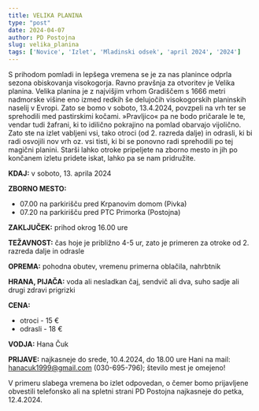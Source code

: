 ```yaml
---
title: VELIKA PLANINA
type: "post"
date: 2024-04-07
author: PD Postojna
slug: velika_planina
tags: ['Novice', 'Izlet', 'Mladinski odsek', 'april 2024', '2024']
---
```


S prihodom pomladi in lepšega vremena se je za nas planince odprla sezona obiskovanja visokogorja. Ravno pravšnja za otvoritev je Velika planina. Velika planina je z najvišjim vrhom Gradiščem s 1666 metri nadmorske višine eno izmed redkih še delujočih visokogorskih planinskih naselij v Evropi. Zato se bomo v soboto, 13.4.2024, povzpeli na vrh ter se sprehodili med pastirskimi kočami. »Pravljico« pa ne bodo pričarale le te, vendar tudi žafrani, ki to idilično pokrajino na pomlad obarvajo vijolično. Zato ste na izlet vabljeni vsi, tako otroci (od 2. razreda dalje) in odrasli, ki bi radi osvojili nov vrh oz. vsi tisti, ki bi se ponovno radi sprehodili po tej magični planini. Starši lahko otroke pripeljete na zborno mesto in jih po končanem izletu pridete iskat, lahko pa se nam pridružite. 


**KDAJ:**   v soboto, 13. aprila 2024

**ZBORNO MESTO:**
- 07.00 na parkirišču pred Krpanovim domom (Pivka)
- 07.20 na parkirišču pred PTC Primorka (Postojna)

**ZAKLJUČEK:**  prihod okrog 16.00 ure

**TEŽAVNOST:**  čas hoje je približno 4-5 ur, zato je primeren za otroke od 2. razreda dalje in odrasle

**OPREMA:** pohodna obutev, vremenu primerna oblačila, nahrbtnik

**HRANA, PIJAČA:**  voda ali nesladkan čaj, sendvič ali dva, suho sadje ali drugi zdravi prigrizki

**CENA:**
- otroci - 15 € 
- odrasli - 18 €

**VODJA:**  Hana Čuk

**PRIJAVE:**    najkasneje do srede, 10.4.2024, do 18.00 ure Hani na mail: hanacuk1999@gmail.com (030-695-796); število mest je omejeno!

V primeru slabega vremena bo izlet odpovedan, o čemer bomo prijavljene obvestili telefonsko ali na spletni strani PD Postojna najkasneje do petka, 12.4.2024.
